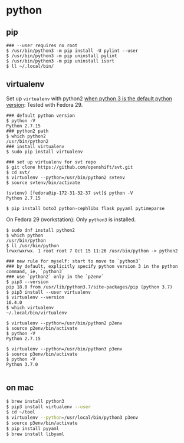 # python

## pip

```
### --user requires no root
$ /usr/bin/python3 -m pip install -U pylint --user
$ /usr/bin/python3 -m pip uninstall pylint
$ /usr/bin/python3 -m pip uninstall isort
$ ll ~/.local/bin/

```

## virtualenv

Set up `virtualenv` with python2 [when python 3 is the default python version](https://virtualenv.pypa.io/en/latest/reference/#virtualenv-command): Tested with Fedora 29.

```
### default python version
$ python -V
Python 2.7.15
### python2 path
$ which python2
/usr/bin/python2
### install virtualenv
$ sudo pip install virtualenv

### set up virtualenv for svt repo
$ git clone https://github.com/openshift/svt.git
$ cd svt/
$ virtualenv --python=/usr/bin/python2 svtenv
$ source svtenv/bin/activate

(svtenv) [fedora@ip-172-31-32-37 svt]$ python -V
Python 2.7.15

$ pip install boto3 python-cephlibs flask pyyaml pytimeparse

```

On Fedora 29 (workstation): Only `python3` is installed.

```
$ sudo dnf install python2
$ which python
/usr/bin/python
$ ll /usr/bin/python
lrwxrwxrwx. 1 root root 7 Oct 15 11:26 /usr/bin/python -> python2

### new rule for myself: start to move to `python3`
### by default, explicitly specify python version 3 in the python command, ie, `python3`
### use `python2` only in the `p2env`
$ pip3 --version 
pip 18.0 from /usr/lib/python3.7/site-packages/pip (python 3.7)
$ pip3 install --user virtualenv
$ virtualenv --version
16.4.0
$ which virtualenv
~/.local/bin/virtualenv

$ virtualenv --python=/usr/bin/python2 p2env
$ source p2env/bin/activate
$ python -V
Python 2.7.15

$ virtualenv --python=/usr/bin/python3 p3env
$ source p3env/bin/activate
$ python -V
Python 3.7.0


```

## on mac

```bash
$ brew install python3
$ pip3 install virtualenv --user
$ cd ~/tool
$ virtualenv --python=/usr/local/bin/python3 p3env
$ source p3env/bin/activate 
$ pip install pyyaml
$ brew install libyaml
```
